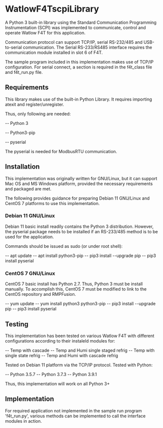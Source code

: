 # WatlowF4TscpiLibrary

A Python 3 built-in library using the Standard Communication Programming Instrumentation (SCPI) was implemented to communicate, control and operate Watlow F4T for this application.

Communication protocol can support TCP/IP, serial RS-232/485 and USB-to-serial communication. The Serial RS-233/RS485 interface requires the communication module installed in slot 6 of F4T.

The sample program included in this implementation makes use of TCP/IP configuration. For serial connect, a section is required in the f4t_class file and f4t_run.py file. 

## Requirements

This library makes use of the built-in Python Library. It requires importing atexit and register/unregister. 

Thus, only following are needed: 
 
-- Python 3

-- Python3-pip

-- pyserial

The pyserial is needed for ModbusRTU communication. 

## Installation

This implementation was originally written for GNU/Linux, but it can support Mac OS and MS Windows platform, provided the necessary requirements and packaged are met.

The following provides guidance for preparing Debian 11 GNU/Linux and CentOS 7 platforms to use this implementation.

### Debian 11 GNU/Linux

Debian 11 basic install readily contains the Python 3 distribution. However, the pyserial package needs to be installed if an RS-233/485 method is to be used for the application.

Commands should be issued as sudo (or under root shell):

-- apt update
-- apt install python3-pip
-- pip3 install --upgrade pip
-- pip3 install pyserial

### CentOS 7 GNU/Linux

CentOS 7 basic install has Python 2.7. Thus, Python 3 must be install manually.
To accomplish this, CentOS 7 must be modified to link to the CentOS repository and RMPFusion. 

-- yum update
-- yum install python3 python3-pip
-- pip3 install --upgrade pip
-- pip3 install pyserial 

## Testing

This implementation has been tested on various Watlow F4T with different configurations according to their instaleld modules for: 

-- Temp with cascade
-- Temp and Humi single staged refrig
-- Temp with single state refrig
-- Temp and Humi with cascade refrig

Tested on Debian 11 platform via the TCP/IP protocol.
Tested with Python:

-- Python 3.5.7
-- Python 3.7.3
-- Python 3.9.1

Thus, this implementation will work on all Python 3+  

## Implementation 

For required application not implemented in the sample run program 'f4t_run.py', various methods can be implemented to call the interface modules in action.  
